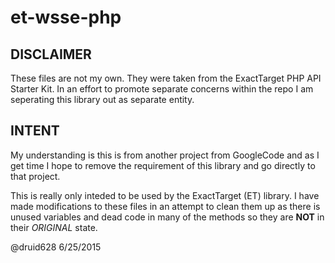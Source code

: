 # et-wsse-php

## DISCLAIMER 
These files are not my own. They were taken from the ExactTarget PHP API 
Starter Kit. In an effort to promote separate concerns within the repo I am
seperating this library out as separate entity. 


## INTENT
My understanding is this is from another project from GoogleCode and as I get
time I hope to remove the requirement of this library and go directly to that
project. 

This is really only inteded to be used by the ExactTarget (ET) library. I have 
made modifications to these files in an attempt to clean them up as there is 
unused variables and dead code in many of the methods so they are **NOT** in 
their *ORIGINAL* state.


@druid628
6/25/2015
